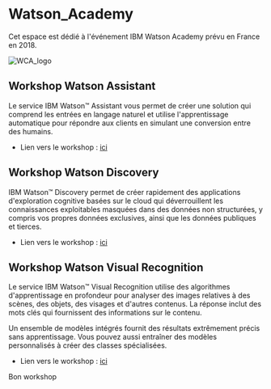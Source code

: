 # Watson_Academy
 Cet espace est dédié à l'événement IBM Watson Academy prévu en France en 2018.

 ![WCA_logo](https://github.com/vperrinfr/Watson_Academy/blob/master/pictures/WCA_logo.png)
 
## Workshop Watson Assistant

Le service IBM Watson™ Assistant vous permet de créer une solution qui comprend les entrées en langage naturel et utilise l'apprentissage automatique pour répondre aux clients en simulant une conversion entre des humains.

- Lien vers le workshop : [ici](https://github.com/vperrinfr/Watson_Academy/blob/master/Watson_Assistant/README.md)
 
## Workshop Watson Discovery

IBM Watson™ Discovery permet de créer rapidement des applications d'exploration cognitive basées sur le cloud qui déverrouillent les connaissances exploitables masquées dans des données non structurées, y compris vos propres données exclusives, ainsi que les données publiques et tierces.

- Lien vers le workshop : [ici](https://github.com/vperrinfr/Watson_Academy/blob/master/Watson_Discovery/README.md)

## Workshop Watson Visual Recognition

Le service IBM Watson™ Visual Recognition utilise des algorithmes d'apprentissage en profondeur pour analyser des images relatives à des scènes, des objets, des visages et d'autres contenus. La réponse inclut des mots clés qui fournissent des informations sur le contenu.

Un ensemble de modèles intégrés fournit des résultats extrêmement précis sans apprentissage. Vous pouvez aussi entraîner des modèles personnalisés à créer des classes spécialisées.

- Lien vers le workshop : [ici](https://github.com/vperrinfr/Watson_Academy/blob/master/Watson_Visual_Recognition/)

Bon workshop 

